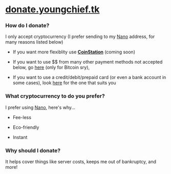 # [donate.youngchief.tk](https://go.youngchief.tk/?url=https://donate.youngchief.tk)

### How do I donate?

I only accept cryptocurrency (I prefer sending to my [Nano](https://go.youngchief.tk/?url=https://nano.org/) address, for many reasons listed below)

- If you want more flexiblity use **[CoinStation](https://go.youngchief.tk/?url=https://github.com/youngchief-btw/CoinStation)** (coming soon)

- If you want to use $$ from many other payment methods not accepted below, go [here](https://go.youngchief.tk/?url=Paxful) (only for Bitcoin sry), 

- If you want to use a credit/debit/prepaid card (or even a bank account in some cases), look [here](https://go.youngchief.tk/?url=https://www.thebalance.com/best-places-to-buy-bitcoin-4170081) for the one that suits you

### What cryptocurrency to do you prefer?

I prefer using [Nano](https://go.youngchief.tk/?url=https://nano.org/), here's why...

- Fee-less

- Eco-friendly

- Instant

### Why should I donate?

It helps cover things like server costs, keeps me out of bankruptcy, and more!
